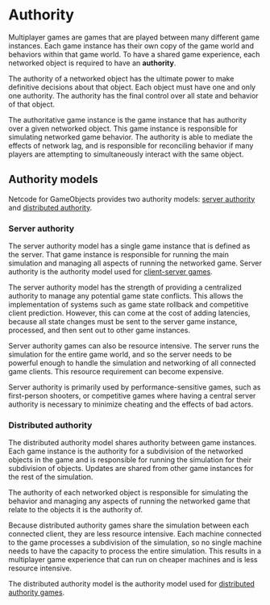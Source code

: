 # Authority

Multiplayer games are games that are played between many different game instances. Each game instance has their own copy of the game world and behaviors within that game world. To have a shared game experience, each networked object is required to have an **authority**.

The authority of a networked object has the ultimate power to make definitive decisions about that object. Each object must have one and only one authority. The authority has the final control over all state and behavior of that object.

The authoritative game instance is the game instance that has authority over a given networked object. This game instance is responsible for simulating networked game behavior. The authority is able to mediate the effects of network lag, and is responsible for reconciling behavior if many players are attempting to simultaneously interact with the same object.

## Authority models

Netcode for GameObjects provides two authority models: [server authority](#server-authority) and [distributed authority](#distributed-authority).

### Server authority

The server authority model has a single game instance that is defined as the server. That game instance is responsible for running the main simulation and managing all aspects of running the networked game. Server authority is the authority model used for [client-server games](client-server.md).

The server authority model has the strength of providing a centralized authority to manage any potential game state conflicts. This allows the implementation of systems such as game state rollback and competitive client prediction. However, this can come at the cost of adding latencies, because all state changes must be sent to the server game instance, processed, and then sent out to other game instances.

Server authority games can also be resource intensive. The server runs the simulation for the entire game world, and so the server needs to be powerful enough to handle the simulation and networking of all connected game clients. This resource requirement can become expensive.

Server authority is primarily used by performance-sensitive games, such as first-person shooters, or competitive games where having a central server authority is necessary to minimize cheating and the effects of bad actors.

### Distributed authority

The distributed authority model shares authority between game instances. Each game instance is the authority for a subdivision of the networked objects in the game and is responsible for running the simulation for their subdivision of objects. Updates are shared from other game instances for the rest of the simulation.

The authority of each networked object is responsible for simulating the behavior and managing any aspects of running the networked game that relate to the objects it is the authority of.

Because distributed authority games share the simulation between each connected client, they are less resource intensive. Each machine connected to the game processes a subdivision of the simulation, so no single machine needs to have the capacity to process the entire simulation. This results in a multiplayer game experience that can run on cheaper machines and is less resource intensive.

The distributed authority model is the authority model used for [distributed authority games](distributed-authority.md).
